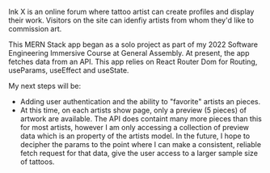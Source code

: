 Ink X is an online forum where tattoo artist can create profiles and display their work. Visitors on the site can idenfiy artists from whom they'd like to commission art. 

This MERN Stack app began as a solo project as part of my 2022 Software Engineering Immersive Course at General Assembly. At present, the app fetches data from an API. This app relies on React Router Dom for Routing, useParams, useEffect and useState. 

My next steps will be:

- Adding user authentication and the ability to "favorite" artists an pieces. 
- At this time, on each artists show page, only a preview (5 pieces) of artwork are available. The API does containt many more pieces than this for most artists, however I am only accessing a collection of preview data which is an property of the artists model. In the future, I hope to decipher the params to the point where I can make a consistent, reliable fetch request for that data, give the user access to a larger sample size of tattoos.  